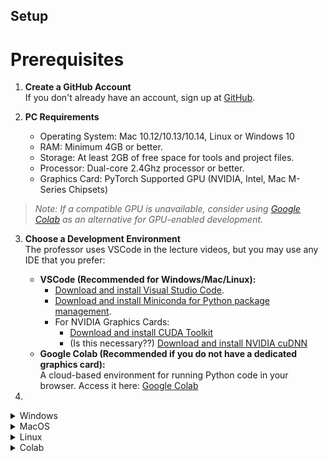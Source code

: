 ## Setup

# Prerequisites

1. **Create a GitHub Account**  
   If you don't already have an account, sign up at [GitHub](https://github.com/).

2. **PC Requirements** 
     - Operating System: Mac 10.12/10.13/10.14, Linux or Windows 10  
     - RAM: Minimum 4GB or better.  
     - Storage: At least 2GB of free space for tools and project files.  
     - Processor: Dual-core 2.4Ghz processor or better.
     - Graphics Card: PyTorch Supported GPU (NVIDIA, Intel, Mac M-Series Chipsets)

> *Note: If a compatible GPU is unavailable, consider using [Google Colab](https://colab.research.google.com/) as an alternative for GPU-enabled development.*
     
3. **Choose a Development Environment**  
   The professor uses VSCode in the lecture videos, but you may use any IDE that you prefer:

   - **VSCode (Recommended for Windows/Mac/Linux):**
     - [Download and install Visual Studio Code](https://code.visualstudio.com/download).
     - [Download and install Miniconda for Python package management](https://docs.conda.io/en/latest/miniconda.html).
     - For NVIDIA Graphics Cards:
         - [Download and install CUDA Toolkit](https://developer.nvidia.com/cuda-zone)
         - (Is this necessary??) [Download and install NVIDIA cuDNN ](https://developer.nvidia.com/cudnn)
   - **Google Colab (Recommended if you do not have a dedicated graphics card):**  
     A cloud-based environment for running Python code in your browser. Access it here: [Google Colab](https://colab.research.google.com/)

4. 
<details>
<summary>Windows</summary>

| Rank | Languages |
|-----:|-----------|
|     1| JavaScript|
|     2| Python    |
|     3| SQL       |

</details>

<details>
<summary>MacOS</summary>
  
| Rank | Languages |
|-----:|-----------|
|     1| JavaScript|
|     2| Python    |
|     3| SQL       |

</details>

<details>
<summary>Linux</summary>
  
| Rank | Languages |
|-----:|-----------|
|     1| JavaScript|
|     2| Python    |
|     3| SQL       |

</details>


<details>
<summary>Colab</summary>
  
| Rank | Languages |
|-----:|-----------|
|     1| JavaScript|
|     2| Python    |
|     3| SQL       |

</details>
